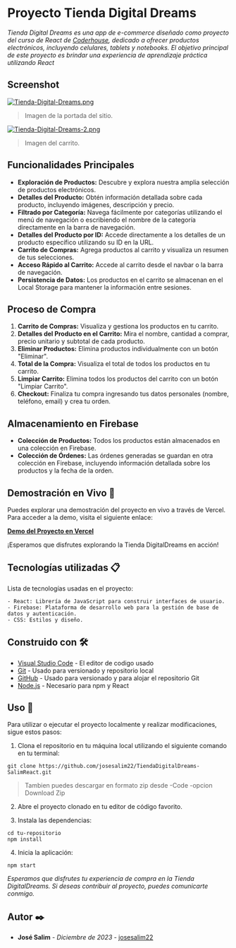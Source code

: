 # Proyecto Tienda Digital Dreams

_Tienda Digital Dreams es una app de e-commerce diseñado como proyecto del curso de React de [Coderhouse](https://www.coderhouse.com/), dedicado a ofrecer productos electrónicos, incluyendo celulares, tablets y notebooks. El objetivo principal de este proyecto es brindar una experiencia de aprendizaje práctica utilizando React_

## Screenshot

[![Tienda-Digital-Dreams.png](https://i.postimg.cc/vmW74fZ0/Tienda-Digital-Dreams.png)](https://postimg.cc/7CZJcC7z)

> Imagen de la portada del sitio.

[![Tienda-Digital-Dreams-2.png](https://i.postimg.cc/TwxrX1GB/Tienda-Digital-Dreams-2.png)](https://postimg.cc/B8h8TqjC)

> Imagen del carrito.

## Funcionalidades Principales

- **Exploración de Productos:** Descubre y explora nuestra amplia selección de productos electrónicos.
- **Detalles del Producto:** Obtén información detallada sobre cada producto, incluyendo imágenes, descripción y precio.
- **Filtrado por Categoría:** Navega fácilmente por categorías utilizando el menú de navegación o escribiendo el nombre de la categoría directamente en la barra de navegación.
- **Detalles del Producto por ID:** Accede directamente a los detalles de un producto específico utilizando su ID en la URL.
- **Carrito de Compras:** Agrega productos al carrito y visualiza un resumen de tus selecciones.
- **Acceso Rápido al Carrito:** Accede al carrito desde el navbar o la barra de navegación.
- **Persistencia de Datos:** Los productos en el carrito se almacenan en el Local Storage para mantener la información entre sesiones.

## Proceso de Compra

1. **Carrito de Compras:** Visualiza y gestiona los productos en tu carrito.
2. **Detalles del Producto en el Carrito:** Mira el nombre, cantidad a comprar, precio unitario y subtotal de cada producto.
3. **Eliminar Productos:** Elimina productos individualmente con un botón "Eliminar".
4. **Total de la Compra:** Visualiza el total de todos los productos en tu carrito.
5. **Limpiar Carrito:** Elimina todos los productos del carrito con un botón "Limpiar Carrito".
6. **Checkout:** Finaliza tu compra ingresando tus datos personales (nombre, teléfono, email) y crea tu orden.

## Almacenamiento en Firebase

- **Colección de Productos:** Todos los productos están almacenados en una colección en Firebase.
- **Colección de Órdenes:** Las órdenes generadas se guardan en otra colección en Firebase, incluyendo información detallada sobre los productos y la fecha de la orden.

## Demostración en Vivo 🚀

Puedes explorar una demostración del proyecto en vivo a través de Vercel. Para acceder a la demo, visita el siguiente enlace:

[**Demo del Proyecto en Vercel**](https://tienda-digital-dreams-salim-react.vercel.app/)

¡Esperamos que disfrutes explorando la Tienda DigitalDreams en acción!


## Tecnologías utilizadas 📋

Lista de tecnologías usadas en el proyecto:

```
- React: Librería de JavaScript para construir interfaces de usuario.
- Firebase: Plataforma de desarrollo web para la gestión de base de datos y autenticación.
- CSS: Estilos y diseño.
```


## Construido con 🛠️

* [Visual Studio Code](https://code.visualstudio.com/) - El editor de codigo usado
* [Git](https://git-scm.com/) - Usado para versionado y repositorio local
* [GitHub](https://github.com/) - Usado para versionado y para alojar el repositorio Git
* [Node.js](https://nodejs.org/es) - Necesario para npm y React

## Uso 🔧

Para utilizar o ejecutar el proyecto localmente y realizar modificaciones, sigue estos pasos:

1. Clona el repositorio en tu máquina local utilizando el siguiente comando en tu terminal:

```
git clone https://github.com/josesalim22/TiendaDigitalDreams-SalimReact.git
```
>Tambien puedes descargar en formato zip desde -Code -opcion Download Zip

2. Abre el proyecto clonado en tu editor de código favorito.

3. Instala las dependencias:

```
cd tu-repositorio
npm install

```

4. Inicia la aplicación:

```
npm start

```
_Esperamos que disfrutes tu experiencia de compra en la Tienda DigitalDreams._
_Si deseas contribuir al proyecto, puedes comunicarte conmigo._

## Autor ✒️

* **José Salim** - *Diciembre de 2023* - [josesalim22](https://github.com/josesalim22/)
